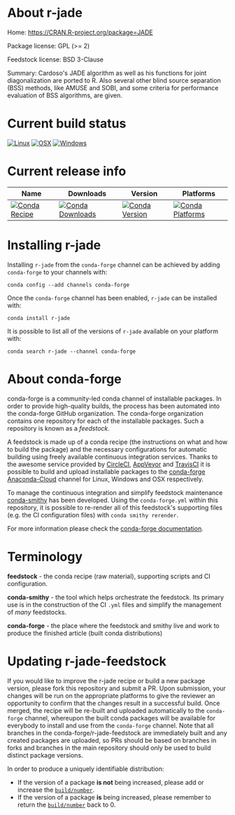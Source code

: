 About r-jade
============

Home: https://CRAN.R-project.org/package=JADE

Package license: GPL (>= 2)

Feedstock license: BSD 3-Clause

Summary: Cardoso's JADE algorithm as well as his functions for joint diagonalization are ported to R. Also several other blind source separation (BSS) methods, like AMUSE and SOBI, and some criteria for performance evaluation of BSS algorithms, are given.



Current build status
====================

[![Linux](https://img.shields.io/circleci/project/github/conda-forge/r-jade-feedstock/master.svg?label=Linux)](https://circleci.com/gh/conda-forge/r-jade-feedstock)
[![OSX](https://img.shields.io/travis/conda-forge/r-jade-feedstock/master.svg?label=macOS)](https://travis-ci.org/conda-forge/r-jade-feedstock)
[![Windows](https://img.shields.io/appveyor/ci/conda-forge/r-jade-feedstock/master.svg?label=Windows)](https://ci.appveyor.com/project/conda-forge/r-jade-feedstock/branch/master)

Current release info
====================

| Name | Downloads | Version | Platforms |
| --- | --- | --- | --- |
| [![Conda Recipe](https://img.shields.io/badge/recipe-r--jade-green.svg)](https://anaconda.org/conda-forge/r-jade) | [![Conda Downloads](https://img.shields.io/conda/dn/conda-forge/r-jade.svg)](https://anaconda.org/conda-forge/r-jade) | [![Conda Version](https://img.shields.io/conda/vn/conda-forge/r-jade.svg)](https://anaconda.org/conda-forge/r-jade) | [![Conda Platforms](https://img.shields.io/conda/pn/conda-forge/r-jade.svg)](https://anaconda.org/conda-forge/r-jade) |

Installing r-jade
=================

Installing `r-jade` from the `conda-forge` channel can be achieved by adding `conda-forge` to your channels with:

```
conda config --add channels conda-forge
```

Once the `conda-forge` channel has been enabled, `r-jade` can be installed with:

```
conda install r-jade
```

It is possible to list all of the versions of `r-jade` available on your platform with:

```
conda search r-jade --channel conda-forge
```


About conda-forge
=================

conda-forge is a community-led conda channel of installable packages.
In order to provide high-quality builds, the process has been automated into the
conda-forge GitHub organization. The conda-forge organization contains one repository
for each of the installable packages. Such a repository is known as a *feedstock*.

A feedstock is made up of a conda recipe (the instructions on what and how to build
the package) and the necessary configurations for automatic building using freely
available continuous integration services. Thanks to the awesome service provided by
[CircleCI](https://circleci.com/), [AppVeyor](http://www.appveyor.com/)
and [TravisCI](https://travis-ci.org/) it is possible to build and upload installable
packages to the [conda-forge](https://anaconda.org/conda-forge)
[Anaconda-Cloud](http://docs.anaconda.org/) channel for Linux, Windows and OSX respectively.

To manage the continuous integration and simplify feedstock maintenance
[conda-smithy](http://github.com/conda-forge/conda-smithy) has been developed.
Using the ``conda-forge.yml`` within this repository, it is possible to re-render all of
this feedstock's supporting files (e.g. the CI configuration files) with ``conda smithy rerender``.

For more information please check the [conda-forge documentation](https://conda-forge.org/docs/).

Terminology
===========

**feedstock** - the conda recipe (raw material), supporting scripts and CI configuration.

**conda-smithy** - the tool which helps orchestrate the feedstock.
                   Its primary use is in the construction of the CI ``.yml`` files
                   and simplify the management of *many* feedstocks.

**conda-forge** - the place where the feedstock and smithy live and work to
                  produce the finished article (built conda distributions)


Updating r-jade-feedstock
=========================

If you would like to improve the r-jade recipe or build a new
package version, please fork this repository and submit a PR. Upon submission,
your changes will be run on the appropriate platforms to give the reviewer an
opportunity to confirm that the changes result in a successful build. Once
merged, the recipe will be re-built and uploaded automatically to the
`conda-forge` channel, whereupon the built conda packages will be available for
everybody to install and use from the `conda-forge` channel.
Note that all branches in the conda-forge/r-jade-feedstock are
immediately built and any created packages are uploaded, so PRs should be based
on branches in forks and branches in the main repository should only be used to
build distinct package versions.

In order to produce a uniquely identifiable distribution:
 * If the version of a package **is not** being increased, please add or increase
   the [``build/number``](http://conda.pydata.org/docs/building/meta-yaml.html#build-number-and-string).
 * If the version of a package **is** being increased, please remember to return
   the [``build/number``](http://conda.pydata.org/docs/building/meta-yaml.html#build-number-and-string)
   back to 0.